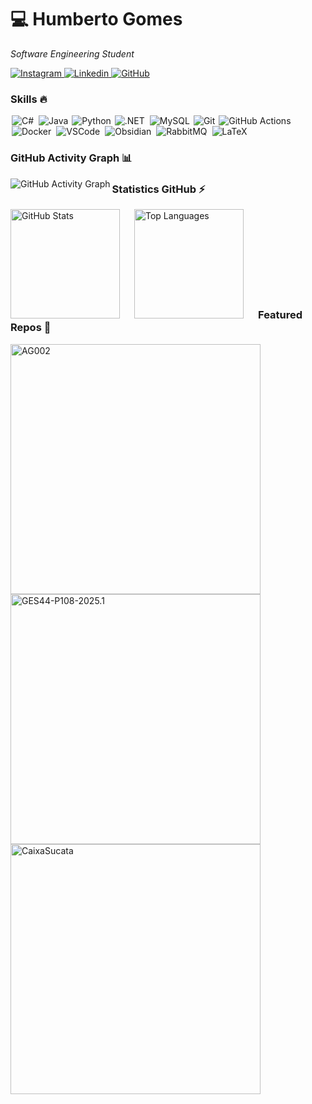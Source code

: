 <h1>💻 Humberto Gomes</h1>

*Software Engineering Student*
</br>

<p>
  <a href="https://www.instagram.com/humbertogfs55/">
      <img alt="Instagram" title="Follow me on Instagram" src="https://img.shields.io/badge/Instagram-%23E4405F.svg?style=for-the-badge&logo=Instagram&logoColor=white""/>
  </a> 
  <a href="https://www.linkedin.com/in/humberto-gomes-982923356/">
      <img alt="Linkedin" title="Connect with me on Linkedin" src="https://img.shields.io/badge/linkedin-%230077B5.svg?style=for-the-badge&logo=linkedin&logoColor=white""/>
  </a>
  <a href="https://github.com/humbertogfs55">
    <img alt="GitHub" title="Explore my repositories here" src="https://img.shields.io/badge/GitHub-Profile-blue?style=for-the-badge&logo=github"/>
  </a>
</p>

<h3>Skills 🔥</h3>

<p align="left">
    <img alt="C#" title="C#" style="padding: 0 2px;" src="https://skillicons.dev/icons?i=cs" />
    <img alt="Java" title="Java" style="padding: 0 2px;" src="https://skillicons.dev/icons?i=java" />
    <img alt="Python" title="Python" src="https://skillicons.dev/icons?i=python" />
    <img alt=".NET" title=".NET" style="padding: 0 2px;" src="https://skillicons.dev/icons?i=dotnet" />
    <img alt="MySQL" title="MySQL" style="padding: 0 2px;" src="https://skillicons.dev/icons?i=mysql" />
    <img alt="Git" title="Git" src="https://skillicons.dev/icons?i=git" />
    <img alt="GitHub Actions" title="GitHub Actions" style="padding: 0 2px;" src="https://skillicons.dev/icons?i=githubactions" />
    <img alt="Docker" title="Docker" style="padding: 0 2px;" src="https://skillicons.dev/icons?i=docker" />
    <img alt="VSCode" title="VSCode" style="padding: 0 2px;" src="https://skillicons.dev/icons?i=vscode" />
    <img alt="Obsidian" title="Obsidian" style="padding: 0 2px;" src="https://skillicons.dev/icons?i=obsidian" />
    <img alt="RabbitMQ" title="RabbitMQ" style="padding: 0 2px;" src="https://skillicons.dev/icons?i=rabbitmq" />
    <img alt="LaTeX" title="LaTeX" style="padding: 0 2px;" src="https://skillicons.dev/icons?i=latex" />
</p>

<h3>GitHub Activity Graph 📊</h3>
<p>
  <img align="left" src="https://github-readme-activity-graph.cyclic.app/graph?username=humbertogfs55&bg_color=000000&color=00ff00&line=00ff00&point=ffffff&area=true&hide_border=true" alt="GitHub Activity Graph"/>
</p>


<h3>Statistics GitHub ⚡</h3>

<p>
  <img align="left" alt="GitHub Stats" height="175" style="padding-right: 20px;" src="https://github-readme-stats.vercel.app/api?username=humbertogfs55&show_icons=true&theme=ocean_dark" alt="GitHub Statistics" />
  <img align="left" alt="Top Languages" height="175" style="padding-right: 20px;" src="https://github-readme-stats.vercel.app/api/top-langs/?username=humbertogfs55&hide_progress=true&theme=ocean_dark" alt="Top Languages" />
</p>

</br></br></br></br></br></br></br></br>

<h3>Featured Repos 🌟</h3>

<p>
  <a href="https://github.com/humbertogfs55/AG002">
    <img align="left" src="https://github-readme-stats.vercel.app/api/pin/?username=humbertogfs55&repo=AG002&cache_seconds=86400&theme=ocean_dark" alt="AG002" style="width: 400px;"/>
  </a>
  <a href="https://github.com/humbertogfs55/GES44-P108-2025.1">
    <img src="https://github-readme-stats.vercel.app/api/pin/?username=humbertogfs55&repo=GES44-P108-2025.1&cache_seconds=86400&theme=ocean_dark" alt="GES44-P108-2025.1" style="width: 400px;"/>
  </a>
  <a href="https://github.com/humbertogfs55/CaixaSucata">
    <img align="left" src="https://github-readme-stats.vercel.app/api/pin/?username=humbertogfs55&repo=CaixaSucata&cache_seconds=86400&theme=ocean_dark" alt="CaixaSucata" style="width: 400px;"/>
  </a>
</p>

